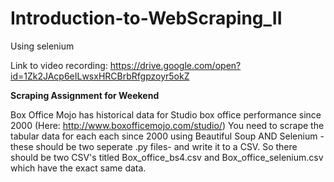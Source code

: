 # Introduction-to-WebScraping_II
Using selenium


Link to video recording: https://drive.google.com/open?id=1Zk2JAcp6eILwsxHRCBrbRfgpzoyr5okZ

**Scraping Assignment for Weekend**

Box Office Mojo has historical data for Studio box office performance since 2000 (Here: http://www.boxofficemojo.com/studio/)
You need to scrape the tabular data for each each since 2000 using Beautiful Soup AND Selenium - these should be two seperate .py files- and write it to a CSV. So there should be two CSV's titled Box_office_bs4.csv and Box_office_selenium.csv which have the exact same data. 
